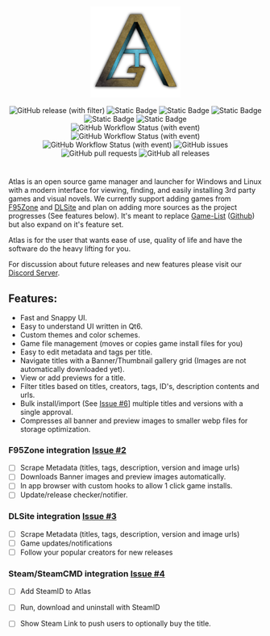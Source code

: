 <div align="center">
  <a href="https://atlas-gamesdb.com/">
    <img height="180px" src="https://github.com/KJNeko/Atlas/blob/master/atlas/assets/Atlas_logo_v2.svg" alt="atlas logo">
  </a>
  
![GitHub release (with filter)](https://img.shields.io/github/v/release/KJNeko/Atlas?style=flat&logo=github&logoColor=white&label=)
![Static Badge](https://img.shields.io/badge/-C++20-3F63B3.svg?style=flat&logo=C%2B%2B&logoColor=white")
![Static Badge](https://img.shields.io/badge/-Windows-6E46A2.svg?style=flat&logo=windows-11&logoColor=white)
![Static Badge](https://img.shields.io/badge/-Linux-9C2A91.svg?style=flat&logo=linux&logoColor=white)
![Static Badge](https://img.shields.io/badge/MinGW%2013+%20-flag.svg?color=555555&style=flat&logo=cmake&logoColor=white&label=)
![Static Badge](https://img.shields.io/badge/-docs-green.svg?logo=Wikipedia)
<br>
![GitHub Workflow Status (with event)](https://img.shields.io/github/actions/workflow/status/KJNeko/Atlas/.github%2Fworkflows%2Frelease.yml?event=push&label=release)
![GitHub Workflow Status (with event)](https://img.shields.io/github/actions/workflow/status/KJNeko/Atlas/.github%2Fworkflows%2Fpr-test-build.yml?event=push&label=pr)
![GitHub Workflow Status (with event)](https://img.shields.io/github/actions/workflow/status/KJNeko/Atlas/.github%2Fworkflows%2Fnightly.yml?event=push&label=nightly)
![GitHub issues](https://img.shields.io/github/issues/KJNeko/Atlas)
![GitHub pull requests](https://img.shields.io/github/issues-pr-raw/KJNeko/Atlas?label=pull%20request)
![GitHub all releases](https://img.shields.io/github/downloads/KJNeko/Atlas/total)
</div>

#
Atlas is an open source game manager and launcher for Windows and Linux with a modern interface for viewing, finding, and easily installing 3rd party games and visual novels.
We currently support adding games from [F95Zone](https://f95zone.to/) and [DLSite](https://www.dlsite.com/) and plan on adding more sources as the project progresses (See features below).
It's meant to replace [Game-List](www.game-list.org) ([Github](https://github.com/game-list/game-list)) but also expand on it's feature set.

Atlas is for the user that wants ease of use, quality of life and have the software do the heavy lifting for you.

For discussion about future releases and new features please visit our [Discord Server](https://discord.gg/XpTHvYbYyz).

## Features:
- Fast and Snappy UI.
- Easy to understand UI written in Qt6.
- Custom themes and color schemes.
- Game file management (moves or copies game install files for you)
- Easy to edit metadata and tags per title.
- Navigate titles with a Banner/Thumbnail gallery grid (Images are not automatically downloaded yet).
- View or add previews for a title.
- Filter titles based on titles, creators, tags, ID's, description contents and urls.
- Bulk install/import (See [Issue #6](https://github.com/KJNeko/Atlas/issues/6)] multiple titles and versions with a single approval.
- Compresses all banner and preview images to smaller webp files for storage optimization.

### F95Zone integration [Issue #2](https://github.com/KJNeko/Atlas/issues/2)
- [ ] Scrape Metadata (titles, tags, description, version and image urls)
- [ ] Downloads Banner images and preview images automatically.
- [ ] In app browser with custom hooks to allow 1 click game installs.
- [ ] Update/release checker/notifier.

### DLSite integration [Issue #3](https://github.com/KJNeko/Atlas/issues/3)
- [ ] Scrape Metadata (titles, tags, description, version and image urls)
- [ ] Game updates/notifications
- [ ] Follow your popular creators for new releases

### Steam/SteamCMD integration [Issue #4](https://github.com/KJNeko/Atlas/issues/4)
- [ ] Add SteamID to Atlas
- [ ] Run, download and uninstall with SteamID
- [ ] Show Steam Link to push users to optionally buy the title.

